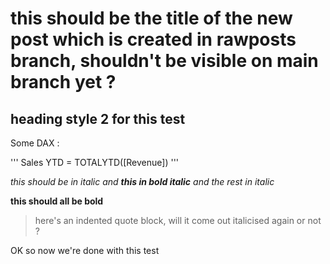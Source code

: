 # this should be the title of the new post which is created in rawposts branch, shouldn't be visible on main branch yet ?

## heading style 2 for this test

Some DAX :

'''
Sales YTD = TOTALYTD([Revenue])
'''

*this should be in italic and **this in bold italic** and the rest in italic*

**this should all be bold**

> here's an indented quote block, will it come out italicised again or not ?

OK so now we're done with this test
